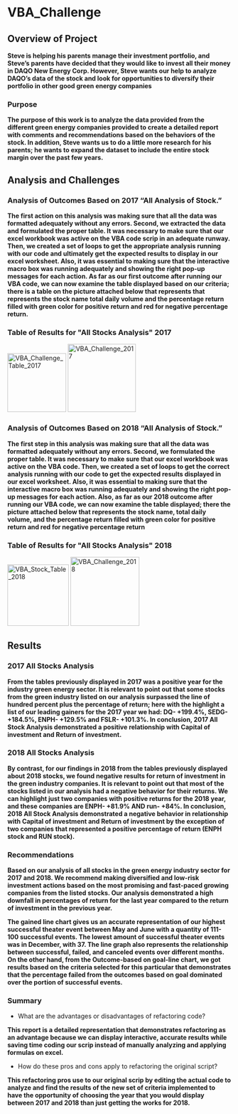# VBA_Challenge

## Overview of Project
    
   **Steve is helping his parents manage their investment portfolio, and Steve’s parents have decided that they would like to invest all their money in DAQO New Energy Corp. However, Steve wants our help to analyze DAQO’s data of the stock and look for opportunities to diversify their portfolio in other good green energy companies**

### Purpose
     
     
   **The purpose of this work is to analyze the data provided from the different green energy companies provided to create a detailed report with comments and recommendations based on the behaviors of the stock. In addition, Steve wants us to do a little more research for his parents; he wants to expand the dataset to include the entire stock margin over the past few years.**



## Analysis and Challenges
  
  ### Analysis of Outcomes Based on 2017 “All Analysis of Stock.”
      
      
   **The first action on this analysis was making sure that all the data was formatted adequately without any errors. Second, we extracted the data and formulated the proper table. It was necessary to make sure that our excel workbook was active on the VBA code scrip in an adequate runway. Then, we created a set of loops to get the appropriate analysis running with our code and ultimately get the expected results to display in our excel worksheet. Also, it was essential to making sure that the interactive macro box was running adequately and showing the right pop-up messages for each action. As far as our first outcome after running our VBA code, we can now examine the table displayed based on our criteria; there is a table on the picture attached below that represents that represents the stock name total daily volume and the percentage return filled with green color for positive return and red for negative percentage return.**

### Table of Results for "All Stocks Analysis" 2017

<img width="132" alt="VBA_Challenge_Table_2017" src="https://user-images.githubusercontent.com/81654454/120022363-507b1d00-bfba-11eb-8b65-cb18a276dde2.PNG">

<img width="153" alt="VBA_Challenge_2017" src="https://user-images.githubusercontent.com/81654454/120023284-94225680-bfbb-11eb-88e3-c4ac7c92ccd5.PNG">



### Analysis of Outcomes Based on 2018 “All Analysis of Stock.”
      
      
   **The first step in this analysis was making sure that all the data was formatted adequately without any errors. Second, we formulated the proper table. It was necessary to make sure that our excel workbook was active on the VBA code. Then, we created a set of loops to get the correct analysis running with our code to get the expected results displayed in our excel worksheet. Also, it was essential to making sure that the interactive macro box was running adequately and showing the right pop-up messages for each action. Also, as far as our 2018 outcome after running our VBA code, we can now examine the table displayed; there the picture attached below that represents  the stock name, total daily volume, and the percentage return filled with green color for positive return and red for negative percentage return**

### Table of Results for "All Stocks Analysis"  2018

<img width="138" alt="VBA_Stock_Table_2018" src="https://user-images.githubusercontent.com/81654454/120022794-eadb6080-bfba-11eb-9aea-8015d54b70a6.PNG">

<img width="155" alt="VBA_Challenge_2018" src="https://user-images.githubusercontent.com/81654454/120023316-9d132800-bfbb-11eb-8a2c-303c860262ce.PNG">



## Results
  
  
  ### 2017 All Stocks Analysis
       
       
   **From the tables previously displayed in 2017 was a positive year for the industry green energy sector. It is relevant to point out that some stocks from the green industry listed on our analysis surpassed the line of hundred percent plus the percentage of return; here with the highlight a list of our leading gainers for the 2017 year we had: DQ- +199.4%, SEDG- +184.5%, ENPH- +129.5% and FSLR- +101.3%. In conclusion, 2017 All Stock Analysis demonstrated a positive relationship with Capital of investment and Return of investment.** 


   
   ### 2018 All Stocks Analysis 
        
  
  **By contrast, for our findings in 2018 from the tables previously displayed about 2018 stocks, we found negative results for return of investment in the green industry companies. It is relevant to point out that most of the stocks listed in our analysis had a negative behavior for their returns. We can highlight just two companies with positive returns for the 2018 year, and these companies are ENPH- +81.9% AND run- +84%. In conclusion, 2018 All Stock Analysis demonstrated a negative behavior in relationship with Capital of investment and Return of investment by the exception of two companies that represented a positive percentage of return (ENPH stock and RUN stock).**

 
 
 
 
  ### Recommendations
  
  **Based on our analysis of all stocks in the green energy industry sector for  2017 and 2018. We recommend making diversified and low-risk investment actions based on the most promising and fast-paced growing companies from the listed stocks. Our analysis demonstrated a high downfall in percentages of return for the last year compared to the return of investment in the previous year.**


**The gained line chart gives us an accurate representation of our highest successful theater event between May and June with a quantity of 111-100 successful events. The lowest amount of successful theater events was in December, with 37. The line graph also represents the relationship between successful, failed, and canceled events over different months. On the other hand, from the Outcome-based on goal-line chart, we got results based on the criteria selected for this particular that demonstrates that the percentage failed from the outcomes based on goal dominated over the portion of successful events.**

 
 ### Summary

-	What are the advantages or disadvantages of refactoring code?

**This report is a detailed representation that demonstrates refactoring as an advantage because we can display interactive, accurate results while saving time coding our scrip instead of manually analyzing and applying formulas on excel.**


-	How do these pros and cons apply to refactoring the original script?

**This refactoring pros use to our original scrip by editing the actual code to analyze and find the results of the new set of criteria implemented to have the opportunity of choosing the year that you would display between 2017 and 2018 than just getting the works for 2018.**
